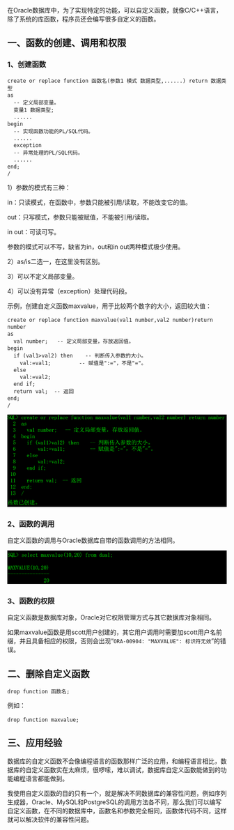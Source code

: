 在Oracle数据库中，为了实现特定的功能，可以自定义函数，就像C/C++语言，除了系统的库函数，程序员还会编写很多自定义的函数。

## 一、函数的创建、调用和权限

### 1、创建函数

```mysql
create or replace function 函数名(参数1 模式 数据类型,......) return 数据类型
as
  -- 定义局部变量。
  变量1 数据类型;
  ......
begin
  -- 实现函数功能的PL/SQL代码。
  ......
  exception
  -- 异常处理的PL/SQL代码。
  ......
end;
/
```

1）参数的模式有三种：

in：只读模式，在函数中，参数只能被引用/读取，不能改变它的值。

out：只写模式，参数只能被赋值，不能被引用/读取。

in out：可读可写。

参数的模式可以不写，缺省为in，out和in out两种模式极少使用。

2）as/is二选一，在这里没有区别。

3）可以不定义局部变量。

4）可以没有异常（exception）处理代码段。

示例，创建自定义函数maxvalue，用于比较两个数字的大小，返回较大值：

```
create or replace function maxvalue(val1 number,val2 number)return number
as
  val number;   -- 定义局部变量，存放返回值。
begin
  if (val1>val2) then    -- 判断传入参数的大小。
    val:=val1;         -- 赋值是":="，不是"="。
  else
    val:=val2;
  end if;
  return val;  -- 返回
end;
/
```

![](./image/13.1.png)

### 2、函数的调用

自定义函数的调用与Oracle数据库自带的函数调用的方法相同。

![](./image/13.2.png)

### 3、函数的权限

自定义函数是数据库对象，Oracle对它权限管理方式与其它数据库对象相同。

如果maxvalue函数是用scott用户创建的，其它用户调用时需要加scott用户名前缀，并且具备相应的权限，否则会出现“`ORA-00904: "MAXVALUE": 标识符无效`”的错误。

## 二、删除自定义函数

`drop function 函数名;`

例如：

`drop function maxvalue;`

## 三、应用经验

数据库的自定义函数不会像编程语言的函数那样广泛的应用，和编程语言相比，数据库的自定义函数实在太麻烦，很啰嗦，难以调试，数据库自定义函数能做到的功能编程语言都能做到。

我使用自定义函数的目的只有一个，就是解决不同数据库的兼容性问题，例如序列生成器，Oracle、MySQL和PostgreSQL的调用方法各不同，那么我们可以编写自定义函数，在不同的数据库中，函数名和参数完全相同，函数体代码不同，这样就可以解决软件的兼容性问题。
